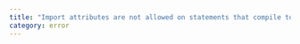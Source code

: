 ```yaml
---
title: "Import attributes are not allowed on statements that compile to CommonJS 'require' calls."
category: error
---
```

